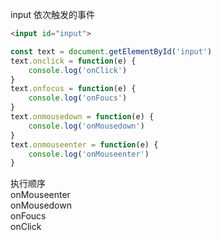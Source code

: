<!--
 * @Author: Richard Chiang
 * @Date: 2021-03-23 10:07:34
 * @LastEditor: Richard Chiang
 * @LastEditTime: 2021-03-23 10:17:25
 * @Email: 19875991227@163.com
 * @Description: 
-->
input 依次触发的事件
```html
<input id="input">
```  
```js
const text = document.getElementById('input')
text.onclick = function(e) {
    console.log('onClick')
}
text.onfocus = function(e) {
    console.log('onFoucs')
}
text.onmousedown = function(e) {
    console.log('onMousedown')
}
text.onmouseenter = function(e) {
    console.log('onMouseenter')
}
```
执行顺序  
onMouseenter  
onMousedown  
onFoucs  
onClick  